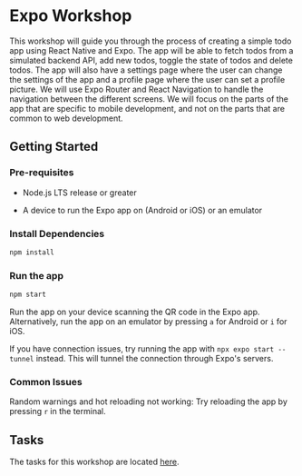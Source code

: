 # Expo Workshop

This workshop will guide you through the process of creating a simple todo app using React Native and Expo. The app will be able to fetch todos from a simulated backend API, add new todos, toggle the state of todos and delete todos. The app will also have a settings page where the user can change the settings of the app and a profile page where the user can set a profile picture. We will use Expo Router and React Navigation to handle the navigation between the different screens. We will focus on the parts of the app that are specific to mobile development, and not on the parts that are common to web development.

## Getting Started

### Pre-requisites

- Node.js LTS release or greater

- A device to run the Expo app on (Android or iOS) or an emulator

### Install Dependencies

```bash
npm install
```

### Run the app

```bash
npm start
```

Run the app on your device scanning the QR code in the Expo app. Alternatively, run the app on an emulator by pressing `a` for Android or `i` for iOS.

If you have connection issues, try running the app with `npx expo start --tunnel` instead. This will tunnel the connection through Expo's servers.

### Common Issues

Random warnings and hot reloading not working: Try reloading the app by pressing `r` in the terminal.

## Tasks

The tasks for this workshop are located [here](docs/tasks.md).
